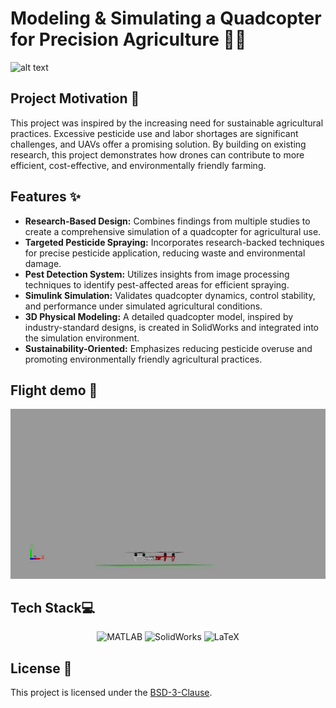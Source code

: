 
# Modeling & Simulating a Quadcopter for Precision Agriculture 🚁🌾

![alt text](https://ik.imagekit.io/equinoxsdrones/blog/img/importance_of_drone_technology-in-Indian-agriculture-farming/PESTI_SPRAYING_s0VITKkO1.jpg)
## Project Motivation 🚀  
This project was inspired by the increasing need for sustainable agricultural practices. Excessive pesticide use and labor shortages are significant challenges, and UAVs offer a promising solution. By building on existing research, this project demonstrates how drones can contribute to more efficient, cost-effective, and environmentally friendly farming.  
## Features ✨
* **Research-Based Design:** Combines findings from multiple studies to create a comprehensive simulation of a quadcopter for agricultural use.
* **Targeted Pesticide Spraying:** Incorporates research-backed techniques for precise pesticide application, reducing waste and environmental damage.
* **Pest Detection System:** Utilizes insights from image processing techniques to identify pest-affected areas for efficient spraying.
* **Simulink Simulation:** Validates quadcopter dynamics, control stability, and performance under simulated agricultural conditions.
* **3D Physical Modeling:** A detailed quadcopter model, inspired by industry-standard designs, is created in SolidWorks and integrated into the simulation environment.
* **Sustainability-Oriented:** Emphasizes reducing pesticide overuse and promoting environmentally friendly agricultural practices.

## Flight demo 🎥
![](https://github.com/deshan0/agriculture-quadcopter-simulation/blob/master/Results/flight_demo_gif.gif?raw=true)

## Tech Stack💻
<p align="center">
  <img src="https://upload.wikimedia.org/wikipedia/commons/2/21/Matlab_Logo.png" alt="MATLAB" width="60"/>
  <img src="https://upload.wikimedia.org/wikipedia/en/a/a0/SolidWorks_Logo.png" alt="SolidWorks" width="60"/>
  <img src="https://upload.wikimedia.org/wikipedia/commons/9/92/LaTeX_logo.svg" alt="LaTeX" width="60"/>
</p>

## License 📜
This project is licensed under the [BSD-3-Clause](https://opensource.org/license/bsd-3-clause).
